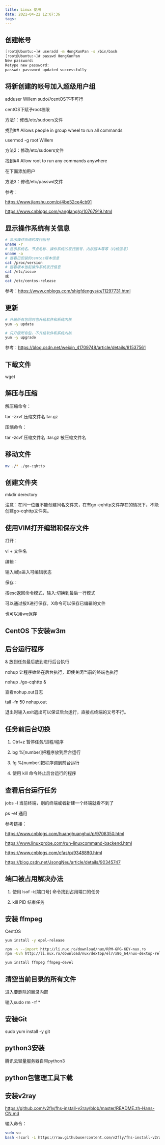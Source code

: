 ```yaml
---
title: Linux 使用
date: 2021-04-22 12:07:36
tags:
---
```

## 创建帐号

```bash
[root@Ubuntu:~]# useradd -m HongXunPan -s /bin/bash
[root@Ubuntu:~]# passwd HongXunPan
New password:
Retype new password:
passwd: password updated successfully
```

## 将新创建的帐号加入超级用户组

adduser Willem sudo//centOS下不可行

centOS下赋予root权限

方法1：修改/etc/sudoers文件

找到\#\# Allows people in group wheel to run all commands

usermod -g root Willem

方法2：修改/etc/sudoers文件

找到\#\# Allow root to run any commands anywhere

在下面添加用户

方法3：修改/etc/passwd文件

参考：

https://www.jianshu.com/p/4be52ce4cb91

https://www.cnblogs.com/yanglang/p/10767919.html

## 显示操作系统有关信息

```bash
# 显示操作系统的发行版号
uname -r
# 显示系统名、节点名称、操作系统的发行版号、内核版本等等（内核信息）
uname -a
# 查看已安装的centos版本信息
cat /proc/version
# 查看版本当前操作系统发行信息
cat /etc/issue
或
cat /etc/centos-release
```

参考：https://www.cnblogs.com/shigfdengys/p/11297731.html

## 更新

```bash
# 升级所有包同时也升级软件和系统内核
yum -y update

```

```bash
# 只升级所有包，不升级软件和系统内核
yum -y upgrade
```

参考：https://blog.csdn.net/weixin_41709748/article/details/81537561

## 下载文件

wget

## 解压与压缩

解压缩命令：

tar -zxvf 压缩文件名.tar.gz

压缩命令：

tar -zcvf 压缩文件名 .tar.gz 被压缩文件名

## 移动文件

```bash
mv ./* ./go-cqhttp
```

## 创建文件夹

mkdir derectory

注意：在同一位置不能创建同名文件夹，在有go-cqhttp文件存在的情况下，不能创建go-cqhttp文件夹。

## 使用VIM打开编辑和保存文件

打开：

vi + 文件名

编辑：

输入i或a进入可编辑状态

保存：

按esc返回命令模式，输入:切换到最后一行模式

可以通过按X进行保存，X命令可以保存已编辑的文件

也可以用wq保存

## CentOS 下安装w3m

## 后台运行程序

& 放到任务最后放到进行后台执行

nohup 让程序始终在后台执行，即使关闭当前的终端也执行

nohup ./go-cqhttp &

查看nohup.out日志

tail -fn 50 nohup.out

退出时输入exit退出可以保证后台运行，直接点终端的叉号不行。

## 任务前后台切换

1. Ctrl+z 暂停任务/进程/程序

2. bg %[number]把程序放到后台运行

3. fg %[number]把程序调到前台运行

4. 使用 kill 命令终止后台运行的程序


## 查看后台运行任务

jobs -l 当前终端，别的终端或者新建一个终端就看不到了

ps -ef 通用

参考链接：

https://www.cnblogs.com/huanghuanghui/p/9708350.html

https://www.linuxprobe.com/run-linuxcommand-backend.html

https://www.cnblogs.com/cfas/p/9348880.html

https://blog.csdn.net/JsongNeu/article/details/90345747

## 端口被占用解决办法

1. 使用 lsof -i:[端口号] 命令找到占用端口的任务

2. kill PID 结束任务

## 安装 ffmpeg

CentOS

```bash
yum install -y epel-release

rpm -v --import http://li.nux.ro/download/nux/RPM-GPG-KEY-nux.ro
rpm -Uvh http://li.nux.ro/download/nux/dextop/el7/x86_64/nux-dextop-release-0-5.el7.nux.noarch.rpm

yum install ffmpeg ffmpeg-devel
```

## 清空当前目录的所有文件

进入要删除的目录内部

输入sudo rm -rf *

## 安装Git

sudo yum install -y git

## python3安装

腾讯云轻量服务器自带python3

## python包管理工具下载


## 安装v2ray

https://github.com/v2fly/fhs-install-v2ray/blob/master/README.zh-Hans-CN.md

输入命令：

```bash
sudo su
bash <(curl -L https://raw.githubusercontent.com/v2fly/fhs-install-v2ray/master/install-release.sh)
```

